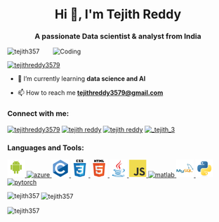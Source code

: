 <h1 align="center">Hi 👋, I'm Tejith Reddy</h1>
<h3 align="center">A passionate Data scientist & analyst from India</h3>
<img align="right" alt="Coding" width="400" src="https://qph.cf2.quoracdn.net/main-qimg-c94aa04cf17c1a8034651d98d180874d">

<p align="left"> <img src="https://komarev.com/ghpvc/?username=tejith357&label=Profile%20views&color=0e75b6&style=flat" alt="tejith357" /> </p>

<p align="left"> <a href="https://twitter.com/tejithreddy3579" target="blank"><img src="https://img.shields.io/twitter/follow/tejithreddy3579?logo=twitter&style=for-the-badge" alt="tejithreddy3579" /></a> </p>

- 🌱 I’m currently learning **data science and AI**

- 📫 How to reach me **tejithreddy3579@gmail.com**

<h3 align="left">Connect with me:</h3>
<p align="left">
<a href="https://twitter.com/tejithreddy3579" target="blank"><img align="center" src="https://raw.githubusercontent.com/rahuldkjain/github-profile-readme-generator/master/src/images/icons/Social/twitter.svg" alt="tejithreddy3579" height="30" width="40" /></a>
<a href="https://linkedin.com/in/tejith reddy" target="blank"><img align="center" src="https://raw.githubusercontent.com/rahuldkjain/github-profile-readme-generator/master/src/images/icons/Social/linked-in-alt.svg" alt="tejith reddy" height="30" width="40" /></a>
<a href="https://fb.com/tejith reddy" target="blank"><img align="center" src="https://raw.githubusercontent.com/rahuldkjain/github-profile-readme-generator/master/src/images/icons/Social/facebook.svg" alt="tejith reddy" height="30" width="40" /></a>
<a href="https://instagram.com/_tejith_3" target="blank"><img align="center" src="https://raw.githubusercontent.com/rahuldkjain/github-profile-readme-generator/master/src/images/icons/Social/instagram.svg" alt="_tejith_3" height="30" width="40" /></a>
</p>

<h3 align="left">Languages and Tools:</h3>
<p align="left"> <a href="https://developer.android.com" target="_blank" rel="noreferrer"> <img src="https://raw.githubusercontent.com/devicons/devicon/master/icons/android/android-original-wordmark.svg" alt="android" width="40" height="40"/> </a> <a href="https://azure.microsoft.com/en-in/" target="_blank" rel="noreferrer"> <img src="https://www.vectorlogo.zone/logos/microsoft_azure/microsoft_azure-icon.svg" alt="azure" width="40" height="40"/> </a> <a href="https://www.cprogramming.com/" target="_blank" rel="noreferrer"> <img src="https://raw.githubusercontent.com/devicons/devicon/master/icons/c/c-original.svg" alt="c" width="40" height="40"/> </a> <a href="https://www.w3schools.com/css/" target="_blank" rel="noreferrer"> <img src="https://raw.githubusercontent.com/devicons/devicon/master/icons/css3/css3-original-wordmark.svg" alt="css3" width="40" height="40"/> </a> <a href="https://www.w3.org/html/" target="_blank" rel="noreferrer"> <img src="https://raw.githubusercontent.com/devicons/devicon/master/icons/html5/html5-original-wordmark.svg" alt="html5" width="40" height="40"/> </a> <a href="https://www.java.com" target="_blank" rel="noreferrer"> <img src="https://raw.githubusercontent.com/devicons/devicon/master/icons/java/java-original.svg" alt="java" width="40" height="40"/> </a> <a href="https://developer.mozilla.org/en-US/docs/Web/JavaScript" target="_blank" rel="noreferrer"> <img src="https://raw.githubusercontent.com/devicons/devicon/master/icons/javascript/javascript-original.svg" alt="javascript" width="40" height="40"/> </a> <a href="https://www.mathworks.com/" target="_blank" rel="noreferrer"> <img src="https://upload.wikimedia.org/wikipedia/commons/2/21/Matlab_Logo.png" alt="matlab" width="40" height="40"/> </a> <a href="https://www.mysql.com/" target="_blank" rel="noreferrer"> <img src="https://raw.githubusercontent.com/devicons/devicon/master/icons/mysql/mysql-original-wordmark.svg" alt="mysql" width="40" height="40"/> </a> <a href="https://www.python.org" target="_blank" rel="noreferrer"> <img src="https://raw.githubusercontent.com/devicons/devicon/master/icons/python/python-original.svg" alt="python" width="40" height="40"/> </a> <a href="https://pytorch.org/" target="_blank" rel="noreferrer"> <img src="https://www.vectorlogo.zone/logos/pytorch/pytorch-icon.svg" alt="pytorch" width="40" height="40"/> </a> </p>

<p><img align="left" src="https://github-readme-stats.vercel.app/api/top-langs?username=tejith357&show_icons=true&locale=en&layout=compact" alt="tejith357" /></p>

<p>&nbsp;<img align="center" src="https://github-readme-stats.vercel.app/api?username=tejith357&show_icons=true&locale=en" alt="tejith357" /></p>

<p><img align="center" src="https://github-readme-streak-stats.herokuapp.com/?user=tejith357&" alt="tejith357" /></p>
